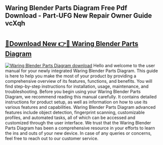 ## Waring Blender Parts Diagram Free Pdf Download - Part-UFG New Repair Owner Guide vcXqh

# <h2><a href="http://dfkr47q.blite.top/?on=Waring+Blender+Parts+Diagram">🔗Download New 👉🔴 Waring Blender Parts Diagram</a></h2>

[![Waring Blender Parts Diagram download](https://i.imgur.com/lujVjoI.png)](http://dfkr47q.blite.top/?on=Waring+Blender+Parts+Diagram)
Hello and welcome to the user manual for your newly integrated Waring Blender Parts Diagram. This guide is here to help you make the most of your product by providing a comprehensive overview of its features, functions, and benefits. You will find step-by-step instructions for installation, usage, maintenance, and troubleshooting. Before you begin using your Waring Blender Parts Diagram, we recommend reading this manual carefully. It contains detailed instructions for product setup, as well as information on how to use its various features and capabilities. Waring Blender Parts Diagram advanced features include object detection, fingerprint scanning, customizable profiles, and automated tasks, all of which can be accessed and customized through the user interface. We trust that the Waring Blender Parts Diagram has been a comprehensive resource in your efforts to learn the ins and outs of your new device. In case of any queries or concerns, feel free to reach out to our customer service.
